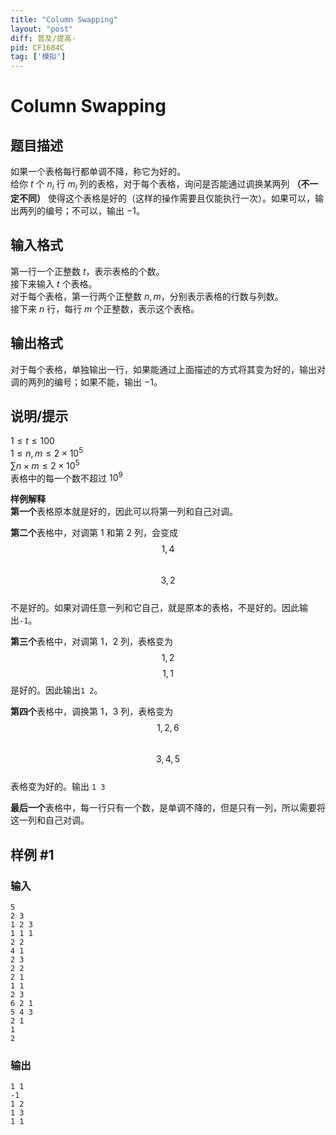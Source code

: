 ```yaml
---
title: "Column Swapping"
layout: "post"
diff: 普及/提高-
pid: CF1684C
tag: ['模拟']
---
```


# Column Swapping

## 题目描述

如果一个表格每行都单调不降，称它为好的。  
给你 $t$ 个 $n_i$ 行 $m_i$ 列的表格，对于每个表格，询问是否能通过调换某两列 **（不一定不同）** 使得这个表格是好的（这样的操作需要且仅能执行一次）。如果可以，输出两列的编号；不可以，输出 $-1$。

## 输入格式

第一行一个正整数 $t$，表示表格的个数。  
接下来输入 $t$ 个表格。  
对于每个表格，第一行两个正整数 $n,m$，分别表示表格的行数与列数。  
接下来 $n$ 行，每行 $m$ 个正整数，表示这个表格。

## 输出格式

对于每个表格，单独输出一行，如果能通过上面描述的方式将其变为好的，输出对调的两列的编号；如果不能，输出 $-1$。

## 说明/提示

$1\le t\le 100$  
$1\le n,m\le 2\times 10^5$  
$\sum n\times m\le 2\times 10^5$  
表格中的每一个数不超过 $10^9$  

**样例解释**  
**第一个**表格原本就是好的，因此可以将第一列和自己对调。  

**第二个**表格中，对调第 $1$ 和第 $2$ 列，会变成  
$$1,4$$  
$$3,2$$  
不是好的。如果对调任意一列和它自己，就是原本的表格，不是好的。因此输出`-1`。  

**第三个**表格中，对调第 $1$，$2$ 列，表格变为  
$$1,2$$
$$1,1$$
是好的。因此输出`1 2`。  

**第四个**表格中，调换第 $1$，$3$ 列，表格变为  
$$1,2,6$$  
$$3,4,5$$  
表格变为好的。输出 `1 3`  

**最后一个**表格中，每一行只有一个数，是单调不降的，但是只有一列，所以需要将这一列和自己对调。

## 样例 #1

### 输入

```
5
2 3
1 2 3
1 1 1
2 2
4 1
2 3
2 2
2 1
1 1
2 3
6 2 1
5 4 3
2 1
1
2
```

### 输出

```
1 1
-1
1 2
1 3
1 1
```

